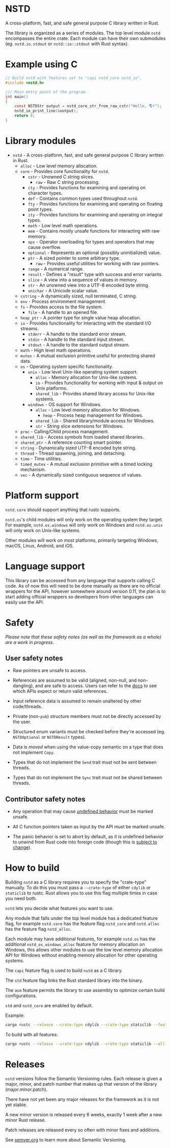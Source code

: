 # NSTD
A cross-platform, fast, and safe general purpose C library written in Rust.

The library is organized as a series of modules. The top level module `nstd` encompasses the entire
crate. Each module can have their own submodules (eg. `nstd.io.stdout` or `nstd::io::stdout` with
Rust syntax).

# Example using C
```c
// Build nstd with features set to "capi nstd_core nstd_io".
#include <nstd.h>

/// Main entry point of the program.
int main()
{
    const NSTDStr output = nstd_core_str_from_raw_cstr("Hello, 🌎!");
    nstd_io_print_line(&output);
    return 0;
}
```

# Library modules
- `nstd` - A cross-platform, fast, and safe general purpose C library written in Rust.
    - `alloc` - Low level memory allocation.
    - `core` - Provides core functionality for `nstd`.
        - `cstr` - Unowned C string slices.
            - `raw` - Raw C string processing.
        - `cty` - Provides functions for examining and operating on character types.
        - `def` - Contains common types used throughout `nstd`.
        - `fty` - Provides functions for examining and operating on floating point types.
        - `ity` - Provides functions for examining and operating on integral types.
        - `math` - Low level math operations.
        - `mem` - Contains mostly unsafe functions for interacting with raw memory.
        - `ops` - Operator overloading for types and operators that may cause overflow.
        - `optional` - Represents an optional (possibly uninitialized) value.
        - `ptr` - A sized pointer to some arbitrary type.
            - `raw` - Provides useful utilities for working with raw pointers.
        - `range` - A numerical range.
        - `result` - Defines a "result" type with success and error variants.
        - `slice` - A view into a sequence of values in memory.
        - `str` - An unowned view into a UTF-8 encoded byte string.
        - `unichar` - A Unicode scalar value.
    - `cstring` - A dynamically sized, null terminated, C string.
    - `env` - Process environment management.
    - `fs` - Provides access to the file system.
        - `file` - A handle to an opened file.
    - `heap_ptr` - A pointer type for single value heap allocation.
    - `io` - Provides functionality for interacting with the standard I/O streams.
        - `stderr` - A handle to the standard error stream.
        - `stdin` - A handle to the standard input stream.
        - `stdout` - A handle to the standard output stream.
    - `math` - High level math operations.
    - `mutex` - A mutual exclusion primitive useful for protecting shared data.
    - `os` - Operating system specific functionality.
        - `unix` - Low level Unix-like operating system support.
            - `alloc` - Memory allocation for Unix-like systems.
            - `io` - Provides functionality for working with input & output on Unix platforms.
            - `shared_lib` - Provides shared library access for Unix-like systems.
        - `windows` - OS support for Windows.
            - `alloc` - Low level memory allocation for Windows.
                - `heap` - Process heap management for Windows.
            - `shared_lib` - Shared library/module access for Windows.
            - `str` - String slice extensions for Windows.
    - `proc` - Calling/Child process management.
    - `shared_lib` - Access symbols from loaded shared libraries.
    - `shared_ptr` - A reference counting smart pointer.
    - `string` - Dynamically sized UTF-8 encoded byte string.
    - `thread` - Thread spawning, joining, and detaching.
    - `time` - Time utilities.
    - `timed_mutex` - A mutual exclusion primitive with a timed locking mechanism.
    - `vec` - A dynamically sized contiguous sequence of values.

# Platform support
`nstd.core` should support anything that rustc supports.

`nstd.os`'s child modules will only work on the operating system they target. For example,
`nstd.os.windows` will only work on Windows and `nstd.os.unix` will only work on Unix-like systems.

Other modules will work on most platforms, primarily targeting Windows, macOS,
Linux, Android, and iOS.

# Language support
This library can be accessed from any language that supports calling C code. As of now this will
need to be done manually as there are no official wrappers for the API, however somewhere around
version 0.11, the plan is to start adding official wrappers so developers from other languages
can easily use the API.

# Safety
*Please note that these safety notes (as well as the framework as a whole) are a work in progress.*

## User safety notes

- Raw pointers are unsafe to access.

- References are assumed to be valid (aligned, non-null, and non-dangling), and are safe to access.
Users can refer to the [docs](https://docs.rs/nstd-sys/latest/nstd_sys/) to see which APIs expect
or return valid references.

- Input reference data is assumed to remain unaltered by other code/threads.

- Private (non-`pub`) structure members must not be directly accessed by the user.

- Structured enum variants must be checked before they're accessed (eg. `NSTDOptional` or
`NSTDResult` types).

- Data is *moved* when using the value-copy semantic on a type that does not implement `Copy`.

- Types that do not implement the `Send` trait must not be sent between threads.

- Types that do not implement the `Sync` trait must not be shared between threads.

## Contributor safety notes

- Any operation that may cause
[undefined behavior](https://doc.rust-lang.org/reference/behavior-considered-undefined.html) must
be marked unsafe.

- All C function pointers taken as input by the API must be marked unsafe.

- The panic behavior is set to abort by default, as it is undefined behavior to unwind from Rust
code into foreign code (though this is
[subject to change](https://rust-lang.github.io/rfcs/2945-c-unwind-abi.html)).

# How to build
Building `nstd` as a C library requires you to specify the "crate-type" manually. To do this you
must pass a `--crate-type` of either `cdylib` or `staticlib` to rustc. Rust allows you to use this
flag multiple times in case you need both.

`nstd` lets you decide what features you want to use.

Any module that falls under the top level module has a dedicated feature flag, for example
`nstd.core` has the feature flag `nstd_core` and `nstd.alloc` has the feature flag `nstd_alloc`.

Each module may have additional features, for example `nstd.os` has the additional
`nstd_os_windows_alloc` feature for memory allocation on Windows, this allows other modules to use
the low level memory allocation API for Windows without enabling memory allocation for other
operating systems.

The `capi` feature flag is used to build `nstd` as a C library.

The `std` feature flag links the Rust standard library into the binary.

The `asm` feature permits the library to use assembly to optimize certain build configurations.

`std` and `nstd_core` are enabled by default.

Example:
```sh
cargo rustc --release --crate-type cdylib --crate-type staticlib --features "capi nstd_alloc"
```

To build with all features:
```sh
cargo rustc --release --crate-type cdylib --crate-type staticlib --all-features
```

# Releases
`nstd` versions follow the Semantic Versioning rules. Each release is given a major, minor, and
patch number that makes up that version of the library (major.minor.patch).

There have not yet been any major releases for the framework as it is not yet stable.

A new minor version is released every 6 weeks, exactly 1 week after a new minor Rust release.

Patch releases are released every so often with minor fixes and additions.

See [semver.org](https://semver.org/) to learn more about Semantic Versioning.
